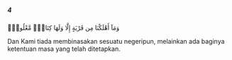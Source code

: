 ##### 4

<span class="ayah">وَمَآ أَهْلَكْنَا مِن قَرْيَةٍ إِلَّا وَلَهَا كِتَابٌۭ مَّعْلُومٌۭ</span>

<span class="ayah_translation">Dan Kami tiada membinasakan sesuatu negeripun, melainkan ada baginya ketentuan masa yang telah ditetapkan.</span>
